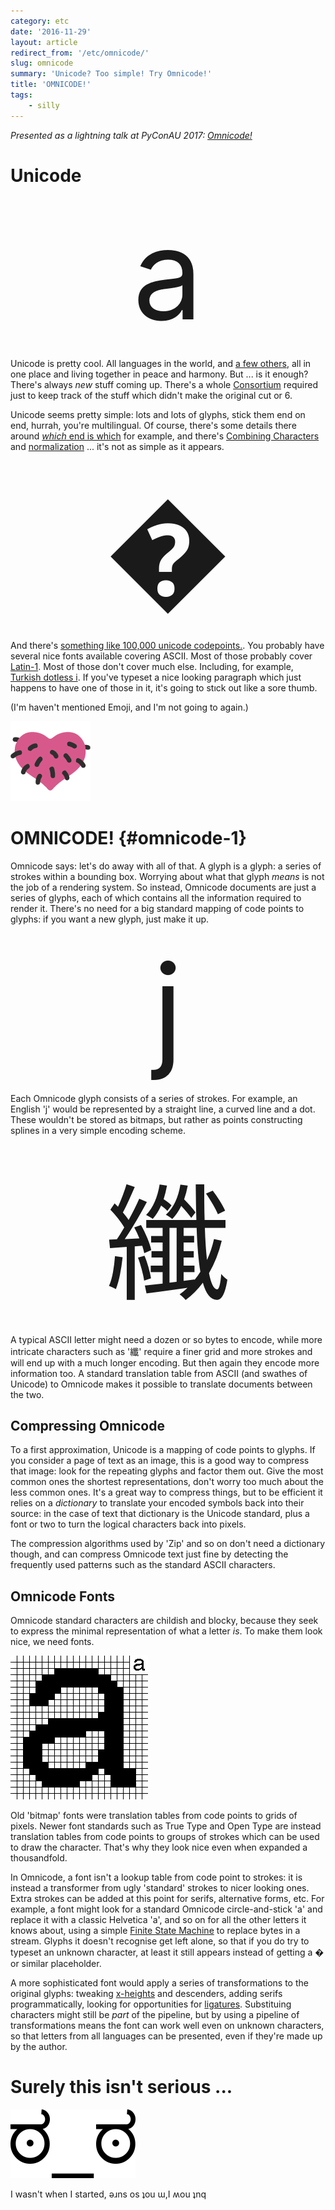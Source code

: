 ```yaml
---
category: etc
date: '2016-11-29'
layout: article
redirect_from: '/etc/omnicode/'
slug: omnicode
summary: 'Unicode? Too simple! Try Omnicode!'
title: 'OMNICODE!'
tags:
    - silly
---
```


<style>div.giant { font-size: 150pt; text-align: center }</style>

*Presented as a lightning talk at PyConAU 2017: [Omnicode!](/talk/pycon2017/omnicode/)*

Unicode
=======

<div class="giant">a</div>

Unicode is pretty cool. All languages in the world, and [a few
others](https://en.wikipedia.org/wiki/Tengwar#Unicode), all in one place
and living together in peace and harmony. But ... is it enough? There's
always *new* stuff coming up. There's a whole
[Consortium](http://unicode.org/consortium/consort.html) required just
to keep track of the stuff which didn't make the original cut or 6.

Unicode seems pretty simple: lots and lots of glyphs, stick them end on
end, hurrah, you're multilingual. Of course, there's some details there
around [*which* end is
which](https://en.wikipedia.org/wiki/Right-to-left_mark) for example,
and there's [Combining
Characters](https://en.wikipedia.org/wiki/Combining_character) and
[normalization](http://unicode.org/faq/normalization.html#7) ... it's
not as simple as it appears.

<div class="giant">�</div>

And there's [something like 100,000 unicode
codepoints.](https://en.wikipedia.org/wiki/Unicode#Versions). You
probably have several nice fonts available covering ASCII. Most of those
probably cover [Latin-1](https://en.wikipedia.org/wiki/ISO/IEC_8859-1).
Most of those don't cover much else. Including, for example, [Turkish
dotless i](https://en.wikipedia.org/wiki/Dotted_and_dotless_I). If
you've typeset a nice looking paragraph which just happens to have one
of those in it, it's going to stıck out like a sore thumb.

(I'm haven't mentioned Emoji, and I'm not going to again.)

![Hairy Heart](img/hairy-heart.png)

OMNICODE! {#omnicode-1}
=========

Omnicode says: let's do away with all of that. A glyph is a glyph: a
series of strokes within a bounding box. Worrying about what that glyph
*means* is not the job of a rendering system. So instead, Omnicode
documents are just a series of glyphs, each of which contains all the
information required to render it. There's no need for a big standard
mapping of code points to glyphs: if you want a new glyph, just make it
up.

<div class="giant">j</div>

Each Omnicode glyph consists of a series of strokes. For example, an
English 'j' would be represented by a straight line, a curved line and a
dot. These wouldn't be stored as bitmaps, but rather as points
constructing splines in a very simple encoding scheme.

<div class="giant">纖</div>

A typical ASCII
letter might need a dozen or so bytes to encode, while more intricate
characters such as '纖' require a finer grid and more strokes and will
end up with a much longer encoding. But then again they encode more
information too. A standard translation table from ASCII (and swathes of
Unicode) to Omnicode makes it possible to translate documents between
the two.


Compressing Omnicode
--------------------

To a first approximation, Unicode is a mapping of code points to glyphs.
If you consider a page of text as an image, this is a good way to
compress that image: look for the repeating glyphs and factor them out.
Give the most common ones the shortest representations, don't worry too
much about the less common ones. It's a great way to compress things,
but to be efficient it relies on a *dictionary* to translate your
encoded symbols back into their source: in the case of text that
dictionary is the Unicode standard, plus a font or two to turn the
logical characters back into pixels.

The compression algorithms used by 'Zip' and so on don't need a
dictionary though, and can compress Omnicode text just fine by detecting
the frequently used patterns such as the standard ASCII characters.

Omnicode Fonts
--------------

Omnicode standard characters are childish and blocky, because they seek
to express the minimal representation of what a letter *is*. To make
them look nice, we need fonts.

![Letter a](img/letter-a.png)

Old 'bitmap' fonts were translation tables from code points to grids of
pixels. Newer font standards such as True Type and Open Type are instead
translation tables from code points to groups of strokes which can be
used to draw the character. That's why they look nice even when expanded
a thousandfold.

In Omnicode, a font isn't a lookup table from code point to strokes: it
is instead a transformer from ugly 'standard' strokes to nicer looking
ones. Extra strokes can be added at this point for serifs, alternative
forms, etc. For example, a font might look for a standard Omnicode
circle-and-stick 'a' and replace it with a classic Helvetica 'a', and so
on for all the other letters it knows about, using a simple [Finite
State Machine](https://en.wikipedia.org/wiki/Finite-state_machine) to
replace bytes in a stream. Glyphs it doesn't recognise get left alone,
so that if you do try to typeset an unknown character, at least it still
appears instead of getting a � or similar placeholder.

A more sophisticated font would apply a series of transformations to the
original glyphs: tweaking
[x-heights](https://en.wikipedia.org/wiki/X-height) and descenders,
adding serifs programmatically, looking for opportunities for
[ligatures](https://en.wikipedia.org/wiki/Typographic_ligature).
Substituing characters might still be *part* of the pipeline, but by
using a pipeline of transformations means the font can work well even on
unknown characters, so that letters from all languages can be presented,
even if they're made up by the author.

Surely this isn't serious ...
=============================

![Look of Disapproval](img/lod.png)

I wasn't when I started, ǝɹns os ʇou ɯ,I ʍou ʇnq
